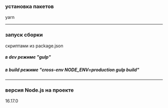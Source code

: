 ### установка пакетов
yarn

____

### запуск сборки
скриптами из package.json

##### в dev режиме "gulp"

##### в build режиме "cross-env NODE_ENV=production gulp build"

____

### версия Node.js на проекте
16.17.0
